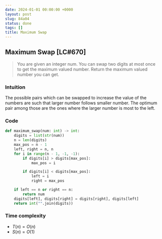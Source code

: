 ```yaml
---
date: 2024-01-01 00:00:00 +0000
layout: post
slug: 84a04
status: done
tags: []
title: Maximum Swap
---
```


## Maximum Swap [LC#670]
> You are given an integer num. You can swap two digits at most once to get the maximum valued number. Return the maximum valued number you can get.

### Intuition
The possible pairs which can be swapped to increase the value of the numbers are such that larger number follows smaller number. The optimum pair among those are the ones where the larger number is most to the left.

### Code
```python
def maximum_swap(num: int) -> int:
    digits = list(str(num))
    n = len(digits)
    max_pos = n - 1
    left, right = n, n
    for i in range(n - 1, -1, -1):
        if digits[i] > digits[max_pos]:
            max_pos = i

        if digits[i] < digits[max_pos]:
            left = i
            right = max_pos

    if left == n or right == n:
        return num
    digits[left], digits[right] = digits[right], digits[left]
    return int("".join(digits))
```

### Time complexity
- $T(n) = O(n)$ 
- $S(n) = O(1)$